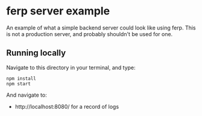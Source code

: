 # ferp server example

An example of what a simple backend server could look like using ferp.
This is not a production server, and probably shouldn't be used for one.

## Running locally

Navigate to this directory in your terminal, and type:

```
npm install
npm start
```

And navigate to:

 - http://localhost:8080/ for a record of logs
